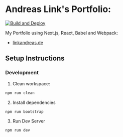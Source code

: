 # Andreas Link's Portfolio:

[![Build and Deploy](https://github.com/LinkAndreas/linkandreas.github.io/actions/workflows/build_and_deploy.yml/badge.svg)](https://github.com/LinkAndreas/linkandreas.github.io/actions/workflows/build_and_deploy.yml)

My Portfolio using Next.js, React, Babel and Webpack:
- [linkandreas.de](https://www.linkandreas.de)

## Setup Instructions

### Development

1. Clean workspace: 

```sh
npm run clean
```

2. Install dependencies 

```sh
npm run bootstrap
```

3. Run Dev Server

```sh
npm run dev
```